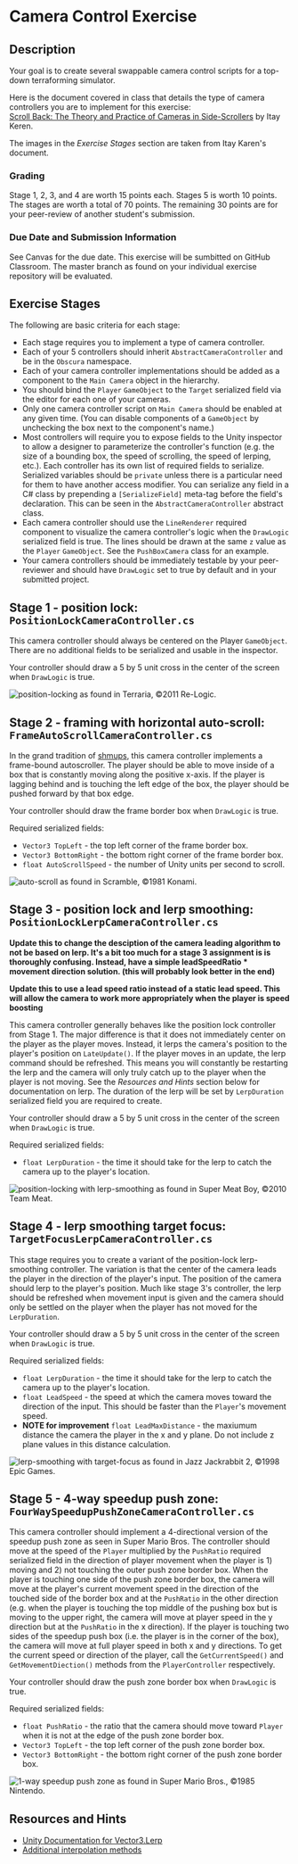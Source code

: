 # Camera Control Exercise

## Description

Your goal is to create several swappable camera control scripts for a top-down terraforming simulator.

Here is the document covered in class that details the type of camera controllers you are to implement for this exercise:  
[Scroll Back: The Theory and Practice of Cameras in Side-Scrollers](https://www.gamedeveloper.com/design/scroll-back-the-theory-and-practice-of-cameras-in-side-scrollers) by Itay Keren.  

The images in the *Exercise Stages* section are taken from Itay Karen's document.

### Grading

Stage 1, 2, 3, and 4 are worth 15 points each. Stages 5 is worth 10 points. The stages are worth a total of 70 points. The remaining 30 points are for your peer-review of another student's submission.

### Due Date and Submission Information

See Canvas for the due date. This exercise will be sumbitted on GitHub Classroom. The master branch as found on your individual exercise repository will be evaluated.

## Exercise Stages 

The following are basic criteria for each stage:
* Each stage requires you to implement a type of camera controller. 
* Each of your 5 controllers should inherit `AbstractCameraController` and be in the `Obscura` namespace. 
* Each of your camera controller implementations should be added as a component to the `Main Camera`  object in the hierarchy.
* You should bind the `Player` `GameObject` to the `Target` serialized field via the editor for each one of your cameras.
* Only one camera controller script on `Main Camera` should be enabled at any given time. (You can disable components of a `GameObject` by unchecking the box next to the component's name.)
* Most controllers will require you to expose fields to the Unity inspector to allow a designer to parameterize the controller's function (e.g. the size of a bounding box, the speed of scrolling, the speed of lerping, etc.). Each controller has its own list of required fields to serialize. Serialized variables should be `private` unless there is a particular need for them to have another access modifier. You can serialize any field in a C# class by prepending a `[SerializeField]` meta-tag before the field's declaration. This can be seen in the `AbstractCameraController` abstract class.
* Each camera controller should use the `LineRenderer` required component to visualize the camera controller's logic when the `DrawLogic` serialized field is true. The lines should be drawn at the same `z` value as the `Player` `GameObject`. See the `PushBoxCamera` class for an example.
* Your camera controllers should be immediately testable by your peer-reviewer and should have `DrawLogic` set to true by default and in your submitted project.

## Stage 1 - position lock: `PositionLockCameraController.cs`

This camera controller should always be centered on the Player `GameObject`. There are no additional fields to be serialized and usable in the inspector.

Your controller should draw a 5 by 5 unit cross in the center of the screen when `DrawLogic` is true. 

![position-locking](https://lh6.googleusercontent.com/Bh_vzER7pXFZgRMsi158LA_q3Dg9LnykuR1cW3f8K8hgSI-BlNKLfocuGAhHRxbrcaeadtay_MgS55CO4eD0jyDIy0QB9SvAPHFnWQlDMKfN9QQJkL4RxAKc28_ymrCz) as found in Terraria, ©2011 Re-Logic.

## Stage 2 - framing with horizontal auto-scroll: `FrameAutoScrollCameraController.cs`

In the grand tradition of [shmups](http://www.shmups.com/), this camera controller implements a frame-bound autoscroller. The player should be able to move inside of a box that is constantly moving along the positive x-axis. If the player is lagging behind and is touching the left edge of the box, the player should be pushed forward by that box edge.

Your controller should draw the frame border box when `DrawLogic` is true. 

Required serialized fields:
* `Vector3 TopLeft` - the top left corner of the frame border box.
* `Vector3 BottomRight` - the bottom right corner of the frame border box.
* `float AutoScrollSpeed` - the number of Unity units per second to scroll.

![auto-scroll](https://lh3.googleusercontent.com/ob8Z5bAdjxI6C9hgzL1-EcIPNeUCxCGHuOK7TaQoGtkq0iczuaSw3usLF9oYhqJfrRWQTmsRFTNqoYNoX9KjHTsuOC_auBY68C24FQEN-a3a11bM25xQdfAZ8Ls7RuxS) as found in Scramble, ©1981 Konami.

## Stage 3 - position lock and lerp smoothing: `PositionLockLerpCameraController.cs`

**Update this to change the desciption of the camera leading algorithm to not be based on lerp. It's a bit too much for a stage 3 assignment is is thoroughly confusing. Instead, have a simple leadSpeedRatio * movement direction solution. (this will probably look better in the end)**

**Update this to use a lead speed ratio instead of a static lead speed. This will allow the camera to work more appropriately when the player is speed boosting**

This camera controller generally behaves like the position lock controller from Stage 1. The major difference is that it does not immediately center on the player as the player moves. Instead, it lerps the camera's position to the player's position on `LateUpdate()`. If the player moves in an update, the lerp command should be refreshed. This means you will constantly be restarting the lerp and the camera will only truly catch up to the player when the player is not moving. See the *Resources and Hints* section below for documentation on lerp. The duration of the lerp will be set by `LerpDuration` serialized field you are required to create.

Your controller should draw a 5 by 5 unit cross in the center of the screen when `DrawLogic` is true.

Required serialized fields:
* `float LerpDuration` - the time it should take for the lerp to catch the camera up to the player's location.

![position-locking with lerp-smoothing](https://lh3.googleusercontent.com/Lo1c9W3Yo0VQzf6mxAssaqXS7RoELziUwPbowklnCsI4BiqR46vYeejQPhjgZla3AR6INwVy6tCoXog4_Yc85DmlPcOapN_DjoRz6CRgD3nvTaGWkPm3cmaNpKj2tWiO) as found in Super Meat Boy, ©2010 Team Meat.

## Stage 4 - lerp smoothing target focus: `TargetFocusLerpCameraController.cs`

This stage requires you to create a variant of the position-lock lerp-smoothing controller. The variation is that the center of the camera leads the player in the direction of the player's input. The position of the camera should lerp to the player's position. Much like stage 3's controller, the lerp should be refreshed when movement input is given and the camera should only be settled on the player when the player has not moved for the `LerpDuration`.

Your controller should draw a 5 by 5 unit cross in the center of the screen when `DrawLogic` is true.

Required serialized fields:
* `float LerpDuration` - the time it should take for the lerp to catch the camera up to the player's location.
* `float LeadSpeed` - the speed at which the camera moves toward the direction of the input. This should be faster than the `Player`'s movement speed.
*  **NOTE for improvement** `float LeadMaxDistance` - the maxiumum distance the camera the player in the x and y plane. Do not include z plane values in this distance calculation.

![lerp-smoothing with target-focus](https://lh3.googleusercontent.com/-zeUJrdvmQnbB8stwBJ-P9spyZVEJIHtxDATQPkniX1hc35Y6oCLXQaqfcCmKn_Sd1cXSHN2MF2BWn1SLmoAvQbg6rCC6h_HQtqEkplanN3iaXjNgDdixCf5SSdw-YTm) as found in Jazz Jackrabbit 2, ©1998 Epic Games.

## Stage 5 - 4-way speedup push zone: `FourWaySpeedupPushZoneCameraController.cs`

This camera controller should implement a 4-directional version of the speedup push zone as seen in Super Mario Bros. The controller should move at the speed of the `Player` multiplied by the `PushRatio` required serialized field in the direction of player movement when the player is 1) moving and 2) not touching the outer push zone border box. When the player is touching one side of the push zone border box, the camera will move at the player's current movement speed in the direction of the touched side of the border box and at the `PushRatio` in the other direction (e.g. when the player is touching the top middle of the pushing box but is moving to the upper right, the camera will move at player speed in the y direction but at the `PushRatio` in the x direction). If the player is touching two sides of the speedup push box (i.e. the player is in the corner of the box), the camera will move at full player speed in both x and y directions. To get the current speed or direction of the player, call the `GetCurrentSpeed()` and `GetMovementDiection()` methods from the `PlayerController` respectively.

Your controller should draw the push zone border box when `DrawLogic` is true. 

Required serialized fields:
* `float PushRatio` - the ratio that the camera should move toward `Player` when it is not at the edge of the push zone border box.
* `Vector3 TopLeft` - the top left corner of the push zone border box.
* `Vector3 BottomRight` - the bottom right corner of the push zone border box.

![1-way speedup push zone](https://lh6.googleusercontent.com/uuYbEkabfImuD-zi06EV57-pWfdrM7fcFsZxFXZVIfr5dFijpk_AXeRkR9K55wiqYl6IH7bMc15SEr8YzQFmHiBdvk6WntvSmkTvdDupe1y57R33AkxEXiDYif4AOUEY) as found in Super Mario Bros., ©1985 Nintendo.

## Resources and Hints

* [Unity Documentation for Vector3.Lerp](https://docs.unity3d.com/ScriptReference/Vector3.Lerp.html)
* [Additional interpolation methods](http://wiki.unity3d.com/index.php?title=Mathfx)
